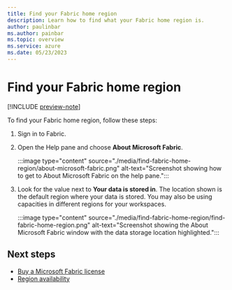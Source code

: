```yaml
---
title: Find your Fabric home region
description: Learn how to find what your Fabric home region is.
author: paulinbar
ms.author: painbar
ms.topic: overview
ms.service: azure
ms.date: 05/23/2023
---
```


# Find your Fabric home region

[!INCLUDE [preview-note](../includes/preview-note.md)]

To find your Fabric home region, follow these steps:

1. Sign in to Fabric.

1. Open the Help pane and choose **About Microsoft Fabric**.

    :::image type="content" source="./media/find-fabric-home-region/about-microsoft-fabric.png" alt-text="Screenshot showing how to get to About Microsoft Fabric on the help pane.":::

1. Look for the value next to **Your data is stored in**. The location shown is the default region where your data is stored. You may also be using capacities in different regions for your workspaces.

    :::image type="content" source="./media/find-fabric-home-region/find-fabric-home-region.png" alt-text="Screenshot showing the About Microsoft Fabric window with the data storage location highlighted.":::

## Next steps

* [Buy a Microsoft Fabric license](../enterprise/licenses-buy.md)
* [Region availability](./region-availability.md)